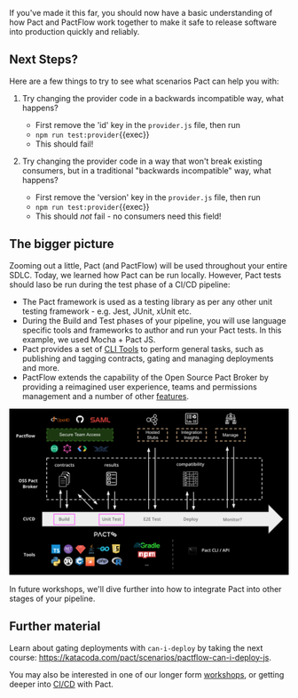 If you've made it this far, you should now have a basic understanding of how Pact and PactFlow work together to make it safe to release software into production quickly and reliably.

## Next Steps?

Here are a few things to try to see what scenarios Pact can help you with:

1. Try changing the provider code in a backwards incompatible way, what happens?

   - First remove the 'id' key in the `provider.js` file, then run
   - `npm run test:provider`{{exec}}
   - This should fail!

2. Try changing the provider code in a way that won't break existing consumers, but in a traditional "backwards incompatible" way, what happens?

   - First remove the 'version' key in the `provider.js` file, then run
   - `npm run test:provider`{{exec}}
   - This should _not_ fail - no consumers need this field!

## The bigger picture

Zooming out a little, Pact (and PactFlow) will be used throughout your entire SDLC. Today, we learned how Pact can be run locally. However, Pact tests should laso be run during the test phase of a CI/CD pipeline:

- The Pact framework is used as a testing library as per any other unit testing framework - e.g. Jest, JUnit, xUnit etc.
- During the Build and Test phases of your pipeline, you will use language specific tools and frameworks to author and run your Pact tests. In this example, we used Mocha + Pact JS.
- Pact provides a set of [CLI Tools](https://docs.pact.io/implementation_guides/cli) to perform general tasks, such as publishing and tagging contracts, gating and managing deployments and more.
- PactFlow extends the capability of the Open Source Pact Broker by providing a reimagined user experience, teams and permissions management and a number of other [features](https://pactflow.io/features).

![Ecosystem](./assets/ecosystem.png)

In future workshops, we'll dive further into how to integrate Pact into other stages of your pipeline.

## Further material

Learn about gating deployments with `can-i-deploy` by taking the next course: https://katacoda.com/pact/scenarios/pactflow-can-i-deploy-js.

You may also be interested in one of our longer form [workshops](https://docs.pact.io/implementation_guides/workshops), or getting deeper into [CI/CD](https://docs.pactflow.io/docs/workshops/ci-cd/) with Pact.
